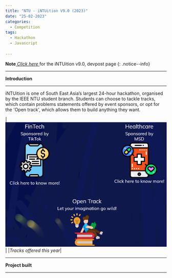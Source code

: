 ```yaml
---
title: "NTU - iNTUition V9.0 (2023)"
date: "25-02-2023"
categories:
  - Competition
tags:
  - Hackathon
  - Javascript

---
```


**Note**<cite><a href="https://intuition-v9-0.devpost.com/"> Click here </a></cite>for the iNTUition v9.0, devpost page
{: .notice--info}

***

<strong>Introduction</strong>

***
 iNTUition is one of South East Asia’s largest 24-hour hackathon, organised by the IEEE NTU student branch. Students can choose to tackle tracks, which contain problems statements offered by event sponsors, or opt for the 'Open track', which allows them to build anything they want.

 |![Problem statements](/assets/images/NTU_intuition-2023/tracks.PNG)|
|<em>Tracks offered this year</em>|

***

<strong>Project built</strong>

***